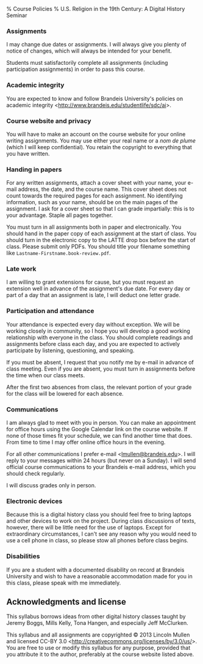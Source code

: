 % Course Policies
% U.S. Religion in the 19th Century: A Digital History Seminar

### Assignments

I may change due dates or assignments. I will always give you plenty of
notice of changes, which will always be intended for your benefit.

Students must satisfactorily complete all assignments (including
participation assignments) in order to pass this course.

### Academic integrity

You are expected to know and follow Brandeis University's policies on 
academic integrity <<http://www.brandeis.edu/studentlife/sdc/ai>\>.

### Course website and privacy

You will have to make an account on the course website for your online
writing assignments. You may use either your real name or a *nom de
plume* (which I will keep confidential). You retain the
copyright to everything that you have written.

### Handing in papers

For any written assignments, attach a cover sheet with your name, your 
e-mail address, the date, and the course name. This cover sheet does not 
count towards the required pages for each assignment. No identifying 
information, such as your name, should be on the main pages of the 
assignment. I ask for a cover sheet so that I can grade impartially: 
this is to your advantage. Staple all pages together.

You must turn in all assignments both in paper and electronically. You
should hand in the paper copy of each assignment at the start of class.
You should turn in the electronic copy to the LATTE drop box before the
start of class. Please submit only PDFs. You should title your filename
something like `Lastname-Firstname.book-review.pdf`.

### Late work

I am willing to grant extensions for cause, but you must request an
extension well in advance of the assignment's due date. For every day or
part of a day that an assignment is late, I will deduct one letter
grade.

### Participation and attendance

Your attendance is expected every day without exception. We will be
working closely in community, so I hope you will develop a good working
relationship with everyone in the class. You should complete readings
and assignments before class each day, and you are expected to actively
participate by listening, questioning, and speaking. 

If you must be absent, I request that you notify me by e-mail in advance
of class meeting. Even if you are absent, you must turn in assignments
before the time when our class meets.

After the first two absences from class, the relevant portion of your 
grade for the class will be lowered for each absence.

### Communications

I am always glad to meet with you in person. You can make an appointment
for office hours using the Google Calendar link on the course website.
If none of those times fit your schedule, we can find another time that
does. From time to time I may offer online office hours in the evening.

For all other communications I prefer e-mail <<lmullen@brandeis.edu>\>.
I will reply to your messages within 24 hours (but never on a
Sunday). I will send official course communications to your Brandeis
e-mail address, which you should check regularly.

I will discuss grades only in person.

### Electronic devices

Because this is a digital history class you should feel free to bring 
laptops and other devices to work on the project. During class 
discussions of texts, however, there will be little need for the use of 
laptops. Except for extraordinary circumstances, I can't see any reason 
why you would need to use a cell phone in class, so please stow all 
phones before class begins.

### Disabilities

If you are a student with a documented disability on record at Brandeis
University and wish to have a reasonable accommodation made for you in
this class, please speak with me immediately.

## Acknowledgments and license

This syllabus borrows ideas from other digital history classes taught by 
Jeremy Boggs, Mills Kelly, Tona Hangen, and especially Jeff McClurken.

This syllabus and all assignments are copyrighted &copy; 2013 Lincoln 
Mullen and licensed CC-BY 3.0 
<<http://creativecommons.org/licenses/by/3.0/us/>\>. You are free to use 
or modify this syllabus for any purpose, provided that you attribute it 
to the author, preferably at the course website listed above.
